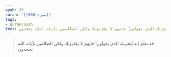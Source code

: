 ```yaml
---
ayah: 33
surah: '[[006|سورة]]'
tags:
- quran/ayah
text: قد نعلم إنه ليحزنك الذي يقولون ۖ فإنهم لا يكذبونك ولكن الظالمين بآيات الله يجحدون
---
```

> قد نعلم إنه ليحزنك الذي يقولون ۖ فإنهم لا يكذبونك ولكن الظالمين بآيات الله يجحدون
